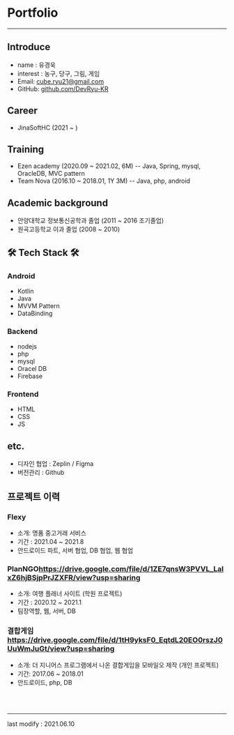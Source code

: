 # Portfolio
---
## Introduce
- name : 유경욱
- interest : 농구, 당구, 그림, 게임
- Email: cube.ryu21@gmail.com
- GitHub: [github.com/DevRyu-KR](https://github.com/DevRyu-KR)

## Career
- JinaSoftHC (2021 ~ )

## Training
- Ezen academy (2020.09 ~ 2021.02, 6M)
-- Java, Spring, mysql, OracleDB, MVC pattern
- Team Nova (2016.10 ~ 2018.01, 1Y 3M)
-- Java, php, android

## Academic background
- 안양대학교 정보통신공학과 졸업 (2011 ~ 2016 조기졸업)
- 원곡고등학교 이과 졸업 (2008 ~ 2010)

## 🛠 Tech Stack 🛠
### Android
- Kotlin
- Java
- MVVM Pattern
- DataBinding

### Backend
- nodejs
- php
- mysql
- Oracel DB
- Firebase

### Frontend
- HTML
- CSS
- JS

## etc.
- 디자인 협업 : Zeplin / Figma
- 버전관리 : Github

## 프로젝트 이력

### Flexy
- 소개: 명품 중고거래 서비스
- 기간 : 2021.04 ~ 2021.8
- 안드로이드 파트, 서버 협업, DB 협업, 웹 협업

### PlanNGO<https://drive.google.com/file/d/1ZE7qnsW3PVVL_LaIxZ6hjBSjpPrJZXFR/view?usp=sharing>
- 소개: 여행 플래너 사이트 (학원 프로젝트)
- 기간 : 2020.12 ~ 2021.1
- 팀장역할, 웹, 서버, DB

### 결합게임<https://drive.google.com/file/d/1tH9yksF0_EqtdL20EO0rszJ0UuWmJuGt/view?usp=sharing>
- 소개: 더 지니어스 프로그램에서 나온 결합게임을 모바일오 제작 (개인 프로젝트)
- 기간: 2017.06 ~ 2018.01
- 안드로이드, php, DB

<br/>
<br/>

----
last modify : 2021.06.10
